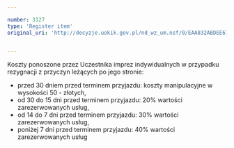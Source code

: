 ```yaml
---

number: 3127
type: 'Register item'
original_uri: 'http://decyzje.uokik.gov.pl/nd_wz_um.nsf/0/EAA832ABDEE674B1C12579F800404296?OpenDocument'


---
```


Koszty ponoszone przez Uczestnika imprez indywidualnych w przypadku rezygnacji z przyczyn leżących po jego stronie: 
- przed 30 dniem przed terminem przyjazdu: koszty manipulacyjne w wysokości 50 - złotych,  
- od 30 do 15 dni przed terminem przyjazdu: 20% wartości zarezerwowanych usług, 
- od 14 do 7 dni przed terminem przyjazdu: 30% wartości zarezerwowanych usług,   
- poniżej 7 dni przed terminem przyjazdu: 40% wartości zarezerwowanych usług
